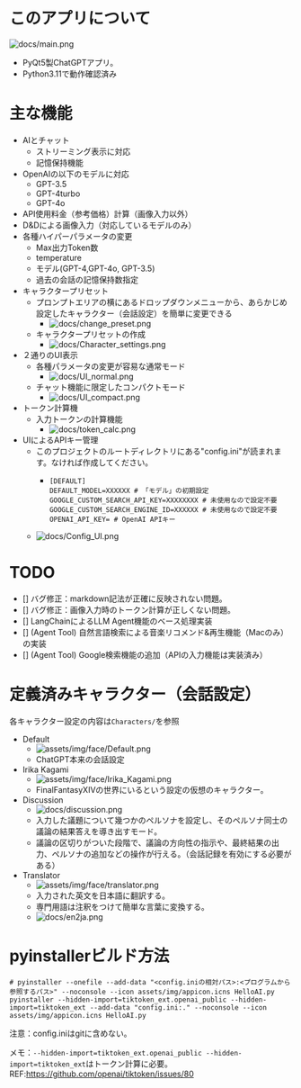 # このアプリについて
![docs/main.png](docs/main.png)
- PyQt5製ChatGPTアプリ。
- Python3.11で動作確認済み

# 主な機能
- AIとチャット
    - ストリーミング表示に対応
    - 記憶保持機能
- OpenAIの以下のモデルに対応
    - GPT-3.5
    - GPT-4turbo
    - GPT-4o
- API使用料金（参考価格）計算（画像入力以外）
- D&Dによる画像入力（対応しているモデルのみ）
- 各種ハイパーパラメータの変更
    - Max出力Token数
    - temperature
    - モデル(GPT-4,GPT-4o, GPT-3.5)
    - 過去の会話の記憶保持数指定
- キャラクタープリセット
    - プロンプトエリアの横にあるドロップダウンメニューから、あらかじめ設定したキャラクター（会話設定）を簡単に変更できる
        - ![docs/change_preset.png](docs/change_preset.png)
    - キャラクタープリセットの作成
        - ![docs/Character_settings.png](docs/Character_settings.png)
- ２通りのUI表示
    - 各種パラメータの変更が容易な通常モード
        - ![docs/UI_normal.png](docs/UI_normal.png)
    - チャット機能に限定したコンパクトモード
        - ![docs/UI_compact.png](docs/UI_compact.png)
- トークン計算機
    - 入力トークンの計算機能
        - ![docs/token_calc.png](docs/token_calc.png)
- UIによるAPIキー管理
    - このプロジェクトのルートディレクトリにある"config.ini"が読まれます。なければ作成してください。
        -   ```
            [DEFAULT]
            DEFAULT_MODEL=XXXXXX # 「モデル」の初期設定
            GOOGLE_CUSTOM_SEARCH_API_KEY=XXXXXXXX # 未使用なので設定不要
            GOOGLE_CUSTOM_SEARCH_ENGINE_ID=XXXXXX # 未使用なので設定不要
            OPENAI_API_KEY= # OpenAI APIキー
            ```
    - ![docs/Config_UI.png](docs/Config_UI.png)


# TODO
- [] バグ修正：markdown記法が正確に反映されない問題。
- [] バグ修正：画像入力時のトークン計算が正しくない問題。
- [] LangChainによるLLM Agent機能のベース処理実装
- [] (Agent Tool) 自然言語検索による音楽リコメンド&再生機能（Macのみ）の実装
- [] (Agent Tool) Google検索機能の追加（APIの入力機能は実装済み）

# 定義済みキャラクター（会話設定）

各キャラクター設定の内容は`Characters/`を参照
- Default
    - ![assets/img/face/Default.png](assets/img/face/Default.png)
    - ChatGPT本来の会話設定
- Irika Kagami
    - ![assets/img/face/Irika_Kagami.png](assets/img/face/Irika_Kagami.png)
    - FinalFantasyXIVの世界にいるという設定の仮想のキャラクター。
- Discussion
    - ![docs/discussion.png](docs/discussion.png)
    - 入力した議題について幾つかのペルソナを設定し、そのペルソナ同士の議論の結果答えを導き出すモード。
    - 議論の区切りがついた段階で、議論の方向性の指示や、最終結果の出力、ペルソナの追加などの操作が行える。（会話記録を有効にする必要がある）
- Translator
    - ![assets/img/face/translator.png](assets/img/face/translator.png)
    - 入力された英文を日本語に翻訳する。
    - 専門用語は注釈をつけて簡単な言葉に変換する。
    - ![docs/en2ja.png](docs/en2ja.png)


# pyinstallerビルド方法
```shell
# pyinstaller --onefile --add-data "<config.iniの相対パス>:<プログラムから参照するパス>" --noconsole --icon assets/img/appicon.icns HelloAI.py
pyinstaller --hidden-import=tiktoken_ext.openai_public --hidden-import=tiktoken_ext --add-data "config.ini:." --noconsole --icon assets/img/appicon.icns HelloAI.py
```

注意：config.iniはgitに含めない。

メモ：`--hidden-import=tiktoken_ext.openai_public --hidden-import=tiktoken_ext`はトークン計算に必要。REF:https://github.com/openai/tiktoken/issues/80